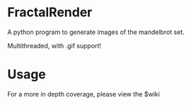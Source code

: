 # FractalRender

A python program to generate images of the mandelbrot set.

Multithreaded, with .gif support!

# Usage

For a more in depth coverage, please view the $wiki